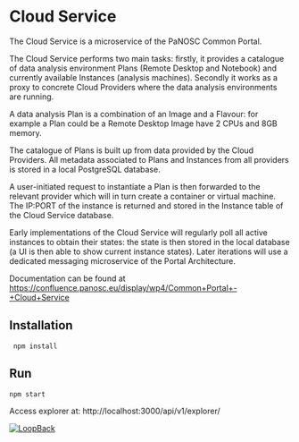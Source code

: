 # Cloud Service

The Cloud Service is a microservice of the PaNOSC Common Portal.

The Cloud Service performs two main tasks: firstly, it provides a catalogue of data analysis environment Plans (Remote Desktop and Notebook) and currently available Instances (analysis machines). Secondly it works as a proxy to concrete Cloud Providers where the data analysis environments are running.

A data analysis Plan is a combination of an Image and a Flavour: for example a Plan could be a Remote Desktop Image have 2 CPUs and 8GB memory.

The catalogue of Plans is built up from data provided by the Cloud Providers. All metadata associated to Plans and Instances from all providers is stored in a local PostgreSQL database.

A user-initiated request to instantiate a Plan is then forwarded to the relevant provider which will in turn create a container or virtual machine. The IP:PORT of the instance is returned and stored in the Instance table of the Cloud Service database.

Early implementations of the Cloud Service will regularly poll all active instances to obtain their states: the state is then stored in the local database (a UI is then able to show current instance states). Later iterations will use a dedicated messaging microservice of the Portal Architecture.

Documentation can be found at https://confluence.panosc.eu/display/wp4/Common+Portal+-+Cloud+Service

## Installation
```
 npm install
 ```

## Run
```
npm start
```
Access explorer at: http://localhost:3000/api/v1/explorer/

[![LoopBack](https://github.com/strongloop/loopback-next/raw/master/docs/site/imgs/branding/Powered-by-LoopBack-Badge-(blue)-@2x.png)](http://loopback.io/)
